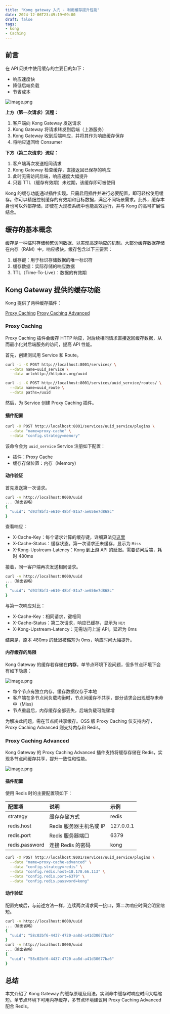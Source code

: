 ```yaml
---
title: "Kong gateway 入门 - 利用缓存提升性能"
date: 2024-12-06T23:49:19+09:00
draft: false
tags:
- kong
- Caching
---
```


## 前言

在 API 网关中使用缓存的主要目的如下：

- 响应速度快
- 降低后端负载
- 节省成本

![image.png](https://qiita-image-store.s3.ap-northeast-1.amazonaws.com/0/2679136/6ed481cd-b8b3-c503-71cb-4cc8d67bef65.png)

**上方（第一次请求）流程：**

1. 客户端向 Kong Gateway 发送请求
2. Kong Gateway 将请求转发到后端（上游服务）
3. Kong Gateway 收到后端响应，并将其作为响应缓存保存
4. 将响应返回给 Consumer

**下方（第二次请求）流程：**

1. 客户端再次发送相同请求
2. Kong Gateway 检查缓存，直接返回已保存的响应
3. 此时无需访问后端，响应速度大幅提升
4. 只要 TTL（缓存有效期）未过期，该缓存即可被使用

Kong 的缓存功能通过插件实现。只需启用插件并进行必要配置，即可轻松使用缓存。你可以精细控制缓存的有效期和目标数据，满足不同场景需求。此外，缓存本身也可以外部存储，即使在大规模系统中也能高效运行，并与 Kong 的高可扩展性结合。

## 缓存的基本概念

缓存是一种临时存储频繁访问数据、以实现高速响应的机制。大部分缓存数据存储在内存（RAM）中，响应极快。缓存包含以下三要素：

1. 缓存键：用于标识存储数据的唯一标识符
2. 缓存数据：实际存储的响应数据
3. TTL（Time-To-Live）：数据的有效期

## Kong Gateway 提供的缓存功能

Kong 提供了两种缓存插件：

[Proxy Caching](https://docs.konghq.com/hub/kong-inc/proxy-cache/)
[Proxy Caching Advanced](https://docs.konghq.com/hub/kong-inc/proxy-cache-advanced/)

### Proxy Caching

Proxy Caching 插件会缓存 HTTP 响应，对后续相同请求直接返回缓存数据，从而最小化对后端服务的访问，提高 API 性能。

首先，创建测试用 Service 和 Route。

```bash
curl -i -X POST http://localhost:8001/services/ \
  --data name=uuid_service \
  --data url=http://httpbin.org/uuid

curl -i -X POST http://localhost:8001/services/uuid_service/routes/ \
  --data name=uuid_route \
  --data paths=/uuid 
```

然后，为 Service 创建 Proxy Caching 插件。

#### 插件配置

```bash
curl -X POST http://localhost:8001/services/uuid_service/plugins \
  --data "name=proxy-cache" \
  --data "config.strategy=memory" 
```

该命令会为 `uuid_service` Service 注册如下配置：

- 插件：Proxy Cache
- 缓存存储位置：内存（Memory）

#### 动作验证

首先发送第一次请求。

```bash
curl -v http://localhost:8000/uuid
...（输出省略）
{
  "uuid": "d93f8bf3-e610-48bf-81a7-ae656e7d868c"
}
```

查看响应：

- X-Cache-Key：每个请求计算的缓存键，详细算法见[这里](https://docs.konghq.com/hub/kong-inc/proxy-cache/#cache-key)
- X-Cache-Status：缓存状态。第一次请求还未缓存，显示为 `Miss`
- X-Kong-Upstream-Latency：Kong 到上游 API 的延迟。需要访问后端，耗时 480ms

接着，同一客户端再次发送相同请求。

```bash
curl -v http://localhost:8000/uuid
...（输出省略）
{
  "uuid": "d93f8bf3-e610-48bf-81a7-ae656e7d868c"
}
```

与第一次响应对比：

- X-Cache-Key：相同请求，键相同
- X-Cache-Status：第二次请求，响应已缓存，显示为 `Hit`
- X-Kong-Upstream-Latency：无需访问上游 API，延迟为 0ms

结果是，原本 480ms 的延迟被缩短为 0ms，响应时间大幅提升。

#### 内存缓存的局限

Kong Gateway 的缓存若存储在**内存**，单节点环境下没问题，但多节点环境下会有如下隐患：

![image.png](https://qiita-image-store.s3.ap-northeast-1.amazonaws.com/0/2679136/d8175cd4-b550-ff75-4e1c-96b94d2e6c46.png)

- 每个节点有独立内存，缓存数据仅存于本地
- 客户端在多节点间负载均衡时，节点间缓存不共享，部分请求会出现缓存未命中（Miss）
- 节点重启后，内存缓存全部丢失，后端负载可能骤增

为解决此问题，需在节点间共享缓存。OSS 版 Proxy Caching 仅支持内存，Proxy Caching Advanced 则支持内存和 Redis。

### Proxy Caching Advanced

Kong Gateway 的 Proxy Caching Advanced 插件支持将缓存存储在 Redis，实现多节点间缓存共享，提升一致性和性能。

![image.png](https://qiita-image-store.s3.ap-northeast-1.amazonaws.com/0/2679136/39f5e640-2422-e406-d720-4740bf0f8452.png)

#### 插件配置

使用 Redis 时的主要配置项如下：

| 配置项         | 说明                         | 示例        |
|:--------------|:----------------------------|:-----------|
| strategy      | 缓存存储方式                | redis      |
| redis.host    | Redis 服务器主机名或 IP     | 127.0.0.1  |
| redis.port    | Redis 服务器端口            | 6379       |
| redis.password| 连接 Redis 的密码           | kong       |

```bash
curl -X POST http://localhost:8001/services/uuid_service/plugins \
  --data "name=proxy-cache-advanced" \
  --data "config.strategy=redis" \
  --data "config.redis.host=18.178.66.113" \
  --data "config.redis.port=6379" \
  --data "config.redis.password=kong" 
```

#### 动作验证

配置完成后，与前述方法一样，连续两次请求同一接口，第二次响应时间会明显缩短。

```bash
curl -v http://localhost:8000/uuid
...（输出省略）
{
  "uuid": "58c02bf6-4437-4720-aa8d-a41d30677ba6"
}
curl -v http://localhost:8000/uuid
...（输出省略）
{
  "uuid": "58c02bf6-4437-4720-aa8d-a41d30677ba6"
}
```

## 总结

本文介绍了 Kong Gateway 的缓存原理及用法。实测命中缓存时响应时间大幅缩短。单节点环境下可用内存缓存，多节点环境建议用 Proxy Caching Advanced 配合 Redis。
